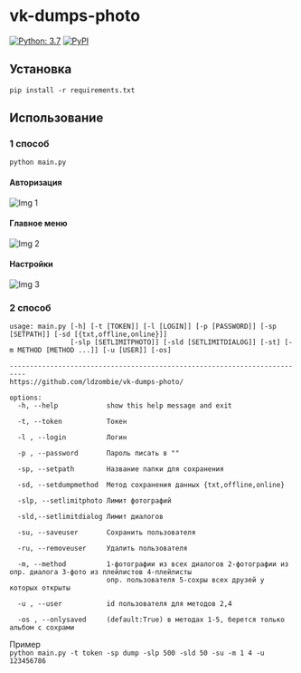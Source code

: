 # vk-dumps-photo

[![Python: 3.7](https://img.shields.io/badge/python-3.7-green "python 3.7")](https://www.python.org/)
[![PyPI](https://img.shields.io/pypi/v/vk_api.svg "Vk_api")]([https://www.python.org/](https://pypi.org/project/vk-api/))

## Установка

```pip install -r requirements.txt  ```

## Использование

### 1 способ

```python main.py```   

#### Авторизация
![Img 1](https://github.com/ldzombie/vk-dumps-photo/blob/main/img/img_1.jpg?raw=true)

#### Главное меню
![Img 2](https://github.com/ldzombie/vk-dumps-photo/blob/main/img/img_2.jpg?raw=true)

#### Настройки
![Img 3](https://github.com/ldzombie/vk-dumps-photo/blob/main/img/img_3.jpg?raw=true)

### 2 способ
```$ main.py -h
usage: main.py [-h] [-t [TOKEN]] [-l [LOGIN]] [-p [PASSWORD]] [-sp [SETPATH]] [-sd [{txt,offline,online}]]
               [-slp [SETLIMITPHOTO]] [-sld [SETLIMITDIALOG]] [-st] [-m METHOD [METHOD ...]] [-u [USER]] [-os]

--------------------------------------------------------------------------
https://github.com/ldzombie/vk-dumps-photo/

options:
  -h, --help            show this help message and exit
  
  -t, --token           Токен
  
  -l , --login          Логин 
  
  -p , --password       Пароль писать в ""
  
  -sp, --setpath        Название папки для сохранения
  
  -sd, --setdumpmethod  Метод сохранения данных {txt,offline,online}
  
  -slp, --setlimitphoto Лимит фотографий
  
  -sld,--setlimitdialog Лимит диалогов
  
  -su, --saveuser       Сохранить пользователя  
  
  -ru, --removeuser     Удалить пользователя 
  
  -m, --method          1-фотографии из всех диалогов 2-фотографии из опр. диалога 3-фото из плейлистов 4-плейлисты
                        опр. пользователя 5-сохры всех друзей у которых открыты  
                        
  -u , --user           id пользователя для методов 2,4
  
  -os , --onlysaved     (default:True) в методах 1-5, берется только альбом с сохрами
  ```
Пример   
```python main.py -t token -sp dump -slp 500 -sld 50 -su -m 1 4 -u 123456786 ```
